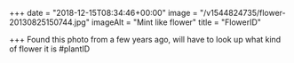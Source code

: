 +++
date = "2018-12-15T08:34:46+00:00"
image = "/v1544824735/flower-20130825150744.jpg"
imageAlt = "Mint like flower"
title = "FlowerID"

+++
Found this photo from a few years ago, will have to look up what kind of flower it is #plantID 